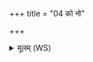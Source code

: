 +++
title = "04 को नो"

+++
<details><summary>मूलम् (WS)</summary>

को नो अस्या द्रुहोवद्यवत्या उन्नेष्यति क्षत्रियो वस्य इच्छन् ।  
क पूर्तिकामः क उ यज्ञकामः को देवेषु वनुते दीर्घमायुः ॥ ५ ॥
</details>